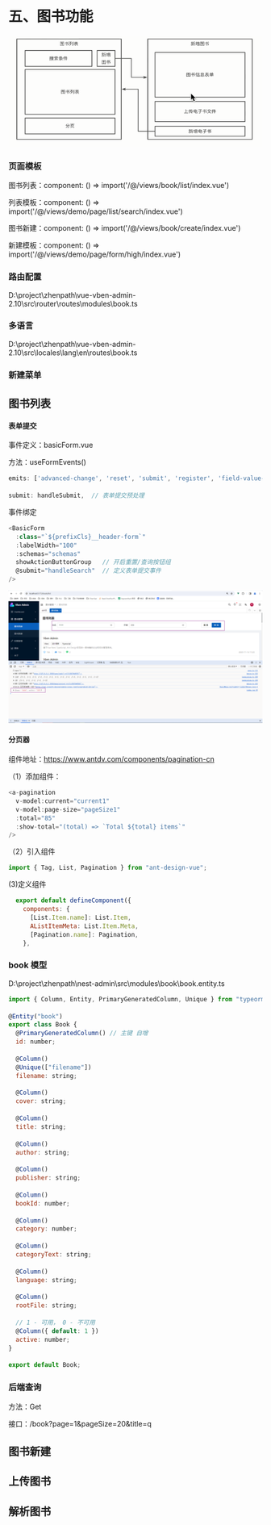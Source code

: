 # 五、图书功能

![alt text](./img/tushuguanli.png)

### 页面模板

图书列表：component: () => import('/@/views/book/list/index.vue')

列表模板：component: () => import('/@/views/demo/page/list/search/index.vue')

图书新建：component: () => import('/@/views/book/create/index.vue')

新建模板：component: () => import('/@/views/demo/page/form/high/index.vue')

### 路由配置

D:\project\zhenpath\vue-vben-admin-2.10\src\router\routes\modules\book.ts

### 多语言

D:\project\zhenpath\vue-vben-admin-2.10\src\locales\lang\en\routes\book.ts

### 新建菜单

## 图书列表

#### 表单提交

事件定义：basicForm.vue

方法：useFormEvents()

```js
emits: ['advanced-change', 'reset', 'submit', 'register', 'field-value-change'],

submit: handleSubmit,  // 表单提交预处理
```

事件绑定

```js
<BasicForm
  :class="`${prefixCls}__header-form`"
  :labelWidth="100"
  :schemas="schemas"
  showActionButtonGroup   // 开启重置/查询按钮组
  @submit="handleSearch"  // 定义表单提交事件
/>
```

![alt text](./img/liebiaotijiao.png)

#### 分页器

组件地址：<https://www.antdv.com/components/pagination-cn>

（1）添加组件：

```js
<a-pagination
  v-model:current="current1"
  v-model:page-size="pageSize1"
  :total="85"
  :show-total="(total) => `Total ${total} items`"
/>
```

（2）引入组件

```js
import { Tag, List, Pagination } from "ant-design-vue";
```

(3)定义组件

```js
  export default defineComponent({
    components: {
      [List.Item.name]: List.Item,
      AListItemMeta: List.Item.Meta,
      [Pagination.name]: Pagination,
    },
```

### book 模型

D:\project\zhenpath\nest-admin\src\modules\book\book.entity.ts

```js
import { Column, Entity, PrimaryGeneratedColumn, Unique } from "typeorm";

@Entity("book")
export class Book {
  @PrimaryGeneratedColumn() // 主键 自增
  id: number;

  @Column()
  @Unique(["filename"])
  filename: string;

  @Column()
  cover: string;

  @Column()
  title: string;

  @Column()
  author: string;

  @Column()
  publisher: string;

  @Column()
  bookId: number;

  @Column()
  category: number;

  @Column()
  categoryText: string;

  @Column()
  language: string;

  @Column()
  rootFile: string;

  // 1 - 可用， 0 - 不可用
  @Column({ default: 1 })
  active: number;
}

export default Book;
```

### 后端查询

方法：Get

接口：/book?page=1&pageSize=20&title=q

## 图书新建

## 上传图书

## 解析图书
